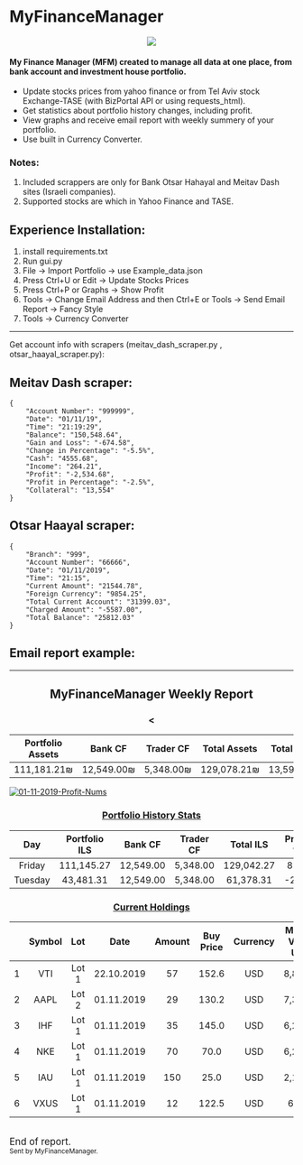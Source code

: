 # MyFinanceManager

<p align="center">
  <img src="https://i.ibb.co/tzPkVrw/Capture.png">
</p>

#### My Finance Manager (MFM) created to manage all data at one place, from bank account and investment house portfolio.
- Update stocks prices from yahoo finance or from Tel Aviv stock Exchange-TASE (with BizPortal API or using requests_html).
- Get statistics about portfolio history changes, including profit.
- View graphs and receive email report with weekly summery of your portfolio.
- Use built in Currency Converter.

### Notes:
1. Included scrappers are only for Bank Otsar Hahayal and Meitav Dash sites (Israeli companies).
2. Supported stocks are which in Yahoo Finance and TASE.

## Experience Installation:
1. install requirements.txt
2. Run gui.py
3. File -> Import Portfolio -> use Example_data.json 
4. Press Ctrl+U or Edit -> Update Stocks Prices
5. Press Ctrl+P or Graphs -> Show Profit
6. Tools -> Change Email Address and then Ctrl+E or Tools -> Send Email Report -> Fancy Style
7. Tools -> Currency Converter

--------------------------------------------------------------------
Get account info with scrapers (meitav_dash_scraper.py , otsar_haayal_scraper.py):

## Meitav Dash scraper:
```
{
    "Account Number": "999999",
    "Date": "01/11/19",
    "Time": "21:19:29",
    "Balance": "150,548.64",
    "Gain and Loss": "-674.58",
    "Change in Percentage": "-5.5%",
    "Cash": "4555.68",
    "Income": "264.21",
    "Profit": "-2,534.68",
    "Profit in Percentage": "-2.5%",
    "Collateral": "13,554"
}
```

## Otsar Haayal scraper:
```
{
    "Branch": "999",
    "Account Number": "66666",
    "Date": "01/11/2019",
    "Time": "21:15",
    "Current Amount": "21544.78",
    "Foreign Currency": "9854.25",
    "Total Current Account": "31399.03",
    "Charged Amount": "-5587.00",
    "Total Balance": "25812.03"
}
```

## Email report example:
--------------------------------------------------------------------

<html>
<center><h2><b>MyFinanceManager Weekly Report</b></h2><h3><table><thead><tr><th style="text-align: center;"> Portfolio Assets </th><th style="text-align: center;"> Bank CF  </th><th style="text-align: center;"> Trader CF </th><th style="text-align: center;"> Total Assets </th><th style="text-align: center;"> Total Profit </th><th style="text-align: center;"> Total Profit </th></tr><</thead><tbody><tr><td style="text-align: center;">   111,181.21₪    </td><td style="text-align: center;">12,549.00₪</td><td style="text-align: center;"> 5,348.00₪ </td><td style="text-align: center;"> 129,078.21₪  </td><td style="text-align: center;">  13,599.23₪  </td><td style="text-align: center;">    8.16%     </td></tr></tbody></table></h3></center> <a href="https://ibb.co/RDSGZqk"><img src="https://i.ibb.co/W23NqL4/01-11-2019-Profit-Nums.png" alt="01-11-2019-Profit-Nums" border="0"></a> <center><h3><u>Portfolio History Stats</u></h3><table><thead><tr><th style="text-align: center;">  Day  </th><th style="text-align: center;"> Portfolio ILS </th><th style="text-align: center;"> Bank CF </th><th style="text-align: center;"> Trader CF </th><th style="text-align: center;"> Total ILS </th><th style="text-align: center;"> Profit % </th><th style="text-align: center;"> Profit ILS </th></tr></thead><tbody><tr><td style="text-align: center;">Friday </td><td style="text-align: center;">  111,145.27   </td><td style="text-align: center;">12,549.00</td><td style="text-align: center;"> 5,348.00  </td><td style="text-align: center;">129,042.27 </td><td style="text-align: center;">   8.12   </td><td style="text-align: center;"> 13,563.29  </td></tr><tr><td style="text-align: center;">Tuesday</td><td style="text-align: center;">   43,481.31   </td><td style="text-align: center;">12,549.00</td><td style="text-align: center;"> 5,348.00  </td><td style="text-align: center;"> 61,378.31 </td><td style="text-align: center;">  -2.01   </td><td style="text-align: center;">  -534.85   </td></tr></tbody></table></center> <center><h3><u>Current Holdings</u></h3><table><thead><tr><th style="text-align: center;">  </th><th style="text-align: center;"> Symbol </th><th style="text-align: center;"> Lot </th><th style="text-align: center;">   Date   </th><th style="text-align: center;"> Amount </th><th style="text-align: center;"> Buy Price </th><th style="text-align: center;"> Currency </th><th style="text-align: center;"> Market Value USD </th><th style="text-align: center;"> Market Value ILS </th><th style="text-align: center;"> Profit % </th></tr></thead><tbody><tr><td style="text-align: center;">1 </td><td style="text-align: center;">  VTI   </td><td style="text-align: center;">Lot 1</td><td style="text-align: center;">22.10.2019</td><td style="text-align: center;">   57   </td><td style="text-align: center;">   152.6   </td><td style="text-align: center;">   USD    </td><td style="text-align: center;">     8,860.1      </td><td style="text-align: center;">     31,251.0     </td><td style="text-align: center;">   1.9    </td></tr><tr><td style="text-align: center;">2 </td><td style="text-align: center;">  AAPL  </td><td style="text-align: center;">Lot 2</td><td style="text-align: center;">01.11.2019</td><td style="text-align: center;">   29   </td><td style="text-align: center;">   130.2   </td><td style="text-align: center;">   USD    </td><td style="text-align: center;">     7,336.1      </td><td style="text-align: center;">     25,875.7     </td><td style="text-align: center;">   94.4   </td></tr><tr><td style="text-align: center;">3 </td><td style="text-align: center;">  IHF   </td><td style="text-align: center;">Lot 1</td><td style="text-align: center;">01.11.2019</td><td style="text-align: center;">   35   </td><td style="text-align: center;">   145.0   </td><td style="text-align: center;">   USD    </td><td style="text-align: center;">     6,262.7      </td><td style="text-align: center;">     22,089.4     </td><td style="text-align: center;">   23.4   </td></tr><tr><td style="text-align: center;">4 </td><td style="text-align: center;">  NKE   </td><td style="text-align: center;">Lot 1</td><td style="text-align: center;">01.11.2019</td><td style="text-align: center;">   70   </td><td style="text-align: center;">   70.0    </td><td style="text-align: center;">   USD    </td><td style="text-align: center;">     6,248.9      </td><td style="text-align: center;">     22,040.9     </td><td style="text-align: center;">   27.5   </td></tr><tr><td style="text-align: center;">5 </td><td style="text-align: center;">  IAU   </td><td style="text-align: center;">Lot 1</td><td style="text-align: center;">01.11.2019</td><td style="text-align: center;">  150   </td><td style="text-align: center;">   25.0    </td><td style="text-align: center;">   USD    </td><td style="text-align: center;">     2,167.5      </td><td style="text-align: center;">     7,645.1      </td><td style="text-align: center;">  -42.2   </td></tr><tr><td style="text-align: center;">6 </td><td style="text-align: center;">  VXUS  </td><td style="text-align: center;">Lot 1</td><td style="text-align: center;">01.11.2019</td><td style="text-align: center;">   12   </td><td style="text-align: center;">   122.5   </td><td style="text-align: center;">   USD    </td><td style="text-align: center;">      646.1       </td><td style="text-align: center;">     2,279.0      </td><td style="text-align: center;">  -56.0   </td></tr></tbody></table></center><br><big>End of report.</big><br><small>Sent by MyFinanceManager.</small>
</html>
